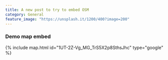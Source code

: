 ```yaml
---
title: A new post to try to embed OSM
category: General
feature_image: "https://unsplash.it/1200/400?image=200"
---
```


### Demo map embed

{% include map.html id="1UT-2Z-Vg_MG_TrS5X2p8SthsJhc" type="google" %}

